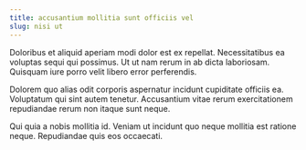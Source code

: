 ```yaml
---
title: accusantium mollitia sunt officiis vel
slug: nisi ut
---
```


Doloribus et aliquid aperiam modi dolor est ex repellat. Necessitatibus ea voluptas sequi qui possimus. Ut ut nam rerum in ab dicta laboriosam. Quisquam iure porro velit libero error perferendis.

Dolorem quo alias odit corporis aspernatur incidunt cupiditate officiis ea. Voluptatum qui sint autem tenetur. Accusantium vitae rerum exercitationem repudiandae rerum non itaque sunt neque.

Qui quia a nobis mollitia id. Veniam ut incidunt quo neque mollitia est ratione neque. Repudiandae quis eos occaecati.
